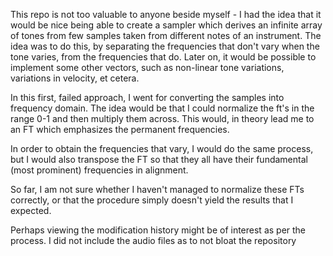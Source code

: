 This repo is not too valuable to anyone beside myself - I had the idea that it would be nice being able to create a sampler which derives an infinite array of tones from few samples taken from different notes of an instrument. The idea was to do this, by separating the frequencies that don't vary when the tone varies, from the frequencies that do. Later on, it would be possible to implement some other vectors, such as non-linear tone variations, variations in velocity, et cetera. 

In this first, failed approach, I went for converting the samples into frequency domain. The idea would be that I could normalize the ft's in the range 0-1 and then multiply them across. This would, in theory lead me to an FT which emphasizes the permanent frequencies.

In order to obtain the frequencies that vary, I would do the same process, but I would also transpose the FT so that they all have their fundamental (most prominent) frequencies in alignment.

So far, I am not sure whether I haven't managed to normalize these FTs correctly, or that the procedure simply doesn't yield the results that I expected.

Perhaps viewing the modification history might be of interest as per the process. I did not include the audio files as to not bloat the repository
